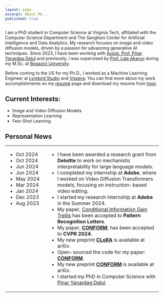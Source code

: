 ```yaml
---
layout: page
excerpt: About Me...
published: true
---
```


I am a PhD student in Computer Science at Virginia Tech, affiliated with the Computer Science Department and The Sanghani Center for Artificial Intelligence and Data Analytics. My research focuses on image and video diffusion models, driven by a passion for advancing generative AI techniques. Since 2023, I have been working with [Assist. Prof. Pinar Yanardag Delul](https://pinguar.org/) and previously, I was supervised by [Prof. Lale Akarun](https://scholar.google.com/citations?user=MybhMyUAAAAJ&hl=en) during my M.Sc. at [Bogazici University](https://bogazici.edu.tr/en_us).

Before coming to the US for my Ph.D., I worked as a Machine Learning Engineer at [Lyrebird Studio](https://lyrebirdstudio.net/) and [Vispera](https://vispera.co/). You can find more about my work accomplishments on my [resumé](https://tunahansalih.github.io/resume/) page and download my resume from [here](https://drive.google.com/file/d/1RxtH5A56p0lZVManDSTV9uilSw3wbbzg/view).

## Current Interests:
- Image and Video Diffusion Models
- Representation Learning
- Few-Shot Learning


## Personal News
<table border="0" cellspacing="0" cellpadding="0">
<tr>
<td valign="top" width="120">

- Oct 2024
- Oct 2024
- Jun 2024
- Jun 2024
- May 2024
- Mar 2024
- Jan 2024
- Dec 2023
- Aug 2023

</td>
<td valign="top">

- I have been awarded a research grant from **Deloitte** to work on mechanistic interpretability for large language models.
- I completed my internship at **Adobe**, where I worked on Video Diffusion Transformers models, focusing on instruction-based video editing.
- I started my research internship at **Adobe** in the Summer 2024.
- My paper, [Conditional Information Gain Trellis](https://www.sciencedirect.com/science/article/pii/S0167865524001880) has been accepted to **Pattern Recognition Letters**.
- My paper, [**CONFORM**](https://conform-diffusion.github.io), has been accepted to **CVPR 2024**.
- My new preprint [**CLoRA**](https://clora-diffusion.github.io) is available at arXiv.
- Open-sourced the code for my paper: [**CONFORM**](https://conform-diffusion.github.io).
- My new preprint [**CONFORM**](https://conform-diffusion.github.io) is available at arXiv.
- I started my PhD in Computer Science with [Pinar Yanardag Delul](https://pinguar.org/).

</td>
</tr>
</table>
